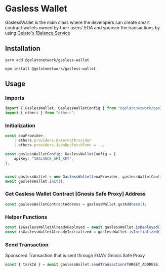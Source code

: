 # Gasless Wallet

GaslessWallet is the main class where the developers can create smart contract wallets owned by their users' EOA and sponsor the transactions by using [Gelato's 1Balance Service](https://docs.gelato.network/developer-services/relay/payment-and-fees/1balance)

## Installation

`yarn add @gelatonetwork/gasless-wallet`

`npm install @gelatonetwork/gasless-wallet`

## Usage

### Imports

```typescript
import { GaslessWallet, GaslessWalletConfig } from "@gelatonetwork/gasless-wallet"
import { ethers } from "ethers";
```

### Initialization

```typescript
const eoaProvider:
    | ethers.providers.ExternalProvider
    | ethers.providers.JsonRpcFetchFunc = ...

const gaslessWalletConfig: GaslessWalletConfig = {
    apiKey: "1BALANCE_API_KEY",
};


const gaslessWallet = new GaslessWallet(eoaProvider, gaslessWalletConfig);
await gaslessWallet.init();
```

### Get Gasless Wallet Contract [Gnosis Safe Proxy] Address

```typescript
const gaslessWalletContractAddress = gaslessWallet.getAddress();
```

### Helper Functions

```typescript
const isGaslessWalletAlreadyDeployed = await gaslessWallet.isDeployed();
const isGaslessWalletAlreadyInitialized = gaslessWallet.isInitialized();
```

### Send Transaction

Sponsored Transaction that is sent through EOA's Gnosis Safe Proxy

```typescript
const { taskId } = await gaslessWallet.sendTransaction(TARGET_ADDRESS, TX_DATA);
```
